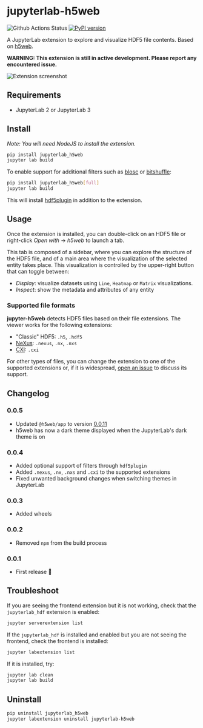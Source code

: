 # jupyterlab-h5web

![Github Actions Status](https://github.com/silx-kit/jupyterlab-h5web/workflows/Build/badge.svg)
[![PyPI version](https://badge.fury.io/py/jupyterlab-h5web.svg)](https://badge.fury.io/py/jupyterlab-h5web)

A JupyterLab extension to explore and visualize HDF5 file contents. Based on [h5web](https://github.com/silx-kit/h5web).

**WARNING: This extension is still in active development. Please report any encountered issue.**

![Extension screenshot](https://user-images.githubusercontent.com/42204205/106109102-6c280100-6149-11eb-96eb-38a14983702f.png)

## Requirements

- JupyterLab 2 or JupyterLab 3

## Install

_Note: You will need NodeJS to install the extension._

```bash
pip install jupyterlab_h5web
jupyter lab build
```

To enable support for additional filters such as [blosc](https://github.com/Blosc/hdf5-blosc) or [bitshuffle](https://github.com/kiyo-masui/bitshuffle):

```bash
pip install jupyterlab_h5web[full]
jupyter lab build
```

This will install [hdf5plugin](https://pypi.org/project/hdf5plugin/) in addition to the extension.

## Usage

Once the extension is installed, you can double-click on an HDF5 file or right-click _Open with_ -> _h5web_ to launch a tab.

This tab is composed of a sidebar, where you can explore the structure of the HDF5 file, and of a main area where the visualization of the selected entity takes place. This visualization is controlled by the upper-right button that can toggle between:

- _Display_: visualize datasets using `Line`, `Heatmap` or `Matrix` visualizations.
- _Inspect_: show the metadata and attributes of any entity

### Supported file formats

**jupyter-h5web** detects HDF5 files based on their file extensions. The viewer works for the following extensions:

- "Classic" HDF5: `.h5`, `.hdf5`
- [NeXus](https://www.nexusformat.org/): `.nexus`, `.nx`, `.nxs`
- [CXI](https://cxidb.org/cxi.html): `.cxi`

For other types of files, you can change the extension to one of the supported extensions or, if it is widespread, [open an issue](https://github.com/silx-kit/jupyterlab-h5web/issues) to discuss its support.

## Changelog

### 0.0.5

- Updated `@h5web/app` to version [0.0.11](https://github.com/silx-kit/h5web/releases/tag/v0.0.11)
- h5web has now a dark theme displayed when the JupyterLab's dark theme is on

### 0.0.4

- Added optional support of filters through `hdf5plugin`
- Added `.nexus`, `.nx`, `.nxs` and `.cxi` to the supported extensions
- Fixed unwanted background changes when switching themes in JupyterLab

### 0.0.3

- Added wheels

### 0.0.2

- Removed `npm` from the build process

### 0.0.1

- First release :tada:

## Troubleshoot

If you are seeing the frontend extension but it is not working, check
that the `jupyterlab_hdf` extension is enabled:

```bash
jupyter serverextension list
```

If the `jupyterlab_hdf` is installed and enabled but you are not seeing
the frontend, check the frontend is installed:

```bash
jupyter labextension list
```

If it is installed, try:

```bash
jupyter lab clean
jupyter lab build
```

## Uninstall

```bash
pip uninstall jupyterlab_h5web
jupyter labextension uninstall jupyterlab-h5web
```
